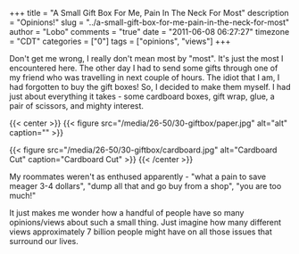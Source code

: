 +++
title = "A Small Gift Box For Me, Pain In The Neck For Most"
description = "Opinions!"
slug = "../a-small-gift-box-for-me-pain-in-the-neck-for-most"
author = "Lobo"
comments = "true"
date = "2011-06-08 06:27:27"
timezone = "CDT"
categories = ["0"]
tags = ["opinions", "views"]
+++

Don't get me wrong, I really don't mean most by "most". It's just the most I encountered here. The other day I had to send some gifts through one of my friend who was travelling in next couple of hours. The idiot that I am, I had forgotten to buy the gift boxes! So, I decided to make them myself. I had just about everything it takes - some cardboard boxes, gift wrap, glue, a pair of scissors, and mighty interest.

{{< center >}}
{{< figure src="/media/26-50/30-giftbox/paper.jpg" alt="alt" caption="" >}}

{{< figure src="/media/26-50/30-giftbox/cardboard.jpg" alt="Cardboard Cut" caption="Cardboard Cut" >}}
{{< /center >}}

My roommates weren't as enthused apparently - "what a pain to save meager 3-4 dollars", "dump all that and go buy from a shop", "you are too much!"

It just makes me wonder how a handful of people have so many opinions/views about such a small thing. Just imagine how many different views approximately 7 billion people might have on all those issues that surround our lives.
